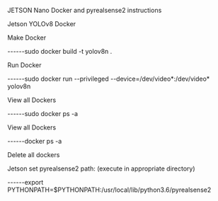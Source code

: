 JETSON Nano Docker and pyrealsense2 instructions


Jetson YOLOv8 Docker


Make Docker 

------sudo docker build -t yolov8n .

Run Docker

------sudo docker run --privileged --device=/dev/video*:/dev/video*  yolov8n

View all Dockers

------sudo docker ps -a

View all Dockers 

------docker ps -a


Delete all dockers 


Jetson set pyrealsense2 path: (execute in appropriate directory) 

------export PYTHONPATH=$PYTHONPATH:/usr/local/lib/python3.6/pyrealsense2
